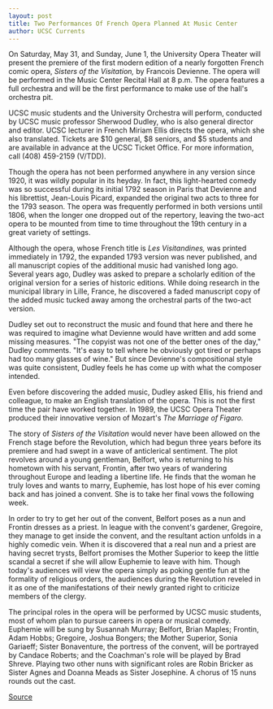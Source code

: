 ```yaml
---
layout: post
title: Two Performances Of French Opera Planned At Music Center
author: UCSC Currents
---
```


On Saturday, May 31, and Sunday, June 1, the University Opera Theater will present the premiere of the first modern edition of a nearly forgotten French comic opera, _Sisters of the Visitation,_ by Francois Devienne. The opera will be performed in the Music Center Recital Hall at 8 p.m. The opera features a full orchestra and will be the first performance to make use of the hall's orchestra pit.

UCSC music students and the University Orchestra will perform, conducted by UCSC music professor Sherwood Dudley, who is also general director and editor. UCSC lecturer in French Miriam Ellis directs the opera, which she also translated. Tickets are $10 general, $8 seniors, and $5 students and are available in advance at the UCSC Ticket Office. For more information, call (408) 459-2159 (V/TDD).

Though the opera has not been performed anywhere in any version since 1920, it was wildly popular in its heyday. In fact, this light-hearted comedy was so successful during its initial 1792 season in Paris that Devienne and his  librettist, Jean-Louis Picard, expanded the original two acts to three for the 1793 season. The opera was frequently performed in both versions until 1806, when the longer one dropped out of the repertory, leaving the two-act opera to be mounted from time to time throughout the 19th century in a great variety of settings.

Although the opera, whose French title is _Les Visitandines,_ was printed immediately in 1792, the expanded 1793 version was never published, and all manuscript copies of the additional music had vanished long ago. Several years ago, Dudley was asked to prepare a scholarly edition of the original version for a series of historic editions. While doing research in the municipal library in Lille, France, he discovered a faded manuscript copy of the added music tucked away among the orchestral parts of the two-act version.

Dudley set out to reconstruct the music and found that here and there he was required to imagine what Devienne would have written and add some missing measures. "The copyist was not one of the better ones of the day," Dudley comments. "It's easy to tell where he obviously got tired or perhaps had too many glasses of wine." But since Devienne's compositional style was quite consistent, Dudley feels he has come up with what the composer intended.

Even before discovering the added music, Dudley asked Ellis, his friend and colleague, to make an English translation of the opera. This is not the first time the pair have worked together. In 1989, the UCSC Opera Theater produced their innovative version of Mozart's _The Marriage of Figaro._

The story of _Sisters of the Visitation_ would never have been allowed on the French stage before the Revolution, which had begun three years before its premiere and had swept in a wave of anticlerical sentiment. The plot revolves around a young gentleman, Belfort, who is returning to his hometown with his servant, Frontin, after two years of wandering throughout Europe and leading a libertine life. He finds that the woman he truly loves and wants to marry, Euphemie, has lost hope of his ever coming back and has joined a convent. She is to take her final vows the following week.

In order to try to get her out of the convent, Belfort poses as a nun and Frontin dresses as a priest. In league with the convent's gardener, Gregoire, they manage to get inside the convent, and the resultant action unfolds in a highly comedic vein. When it is discovered that a real nun and a priest are having secret trysts, Belfort promises the Mother Superior to keep the little scandal a secret if she will allow Euphemie to leave with him. Though today's audiences will view the opera simply as poking gentle fun at the formality of religious orders, the audiences during the Revolution reveled in it as one of the manifestations of their newly granted right to criticize members of the clergy.

The principal roles in the opera will be performed by UCSC music students, most of whom plan to pursue careers in opera or musical comedy. Euphemie will be sung by Susannah Murray; Belfort, Brian Maples; Frontin, Adam Hobbs; Gregoire, Joshua Bongers; the Mother Superior, Sonia Gariaeff; Sister Bonaventure, the portress of the convent, will be portrayed by Candace Roberts; and the Coachman's role will be played by Brad Shreve. Playing two other nuns with significant roles are Robin Bricker as Sister Agnes and Doanna Meads as Sister Josephine. A chorus of 15 nuns rounds out the cast.

[Source](http://www1.ucsc.edu/oncampus/currents/97-05-05/opera.htm "Permalink to French Opera performances: 05-05-97")
